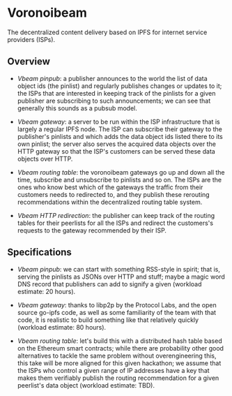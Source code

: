 # Voronoibeam

The decentralized content delivery based on IPFS for internet service providers (ISPs).

## Overview

- *Vbeam pinpub*: a publisher announces to the world the list of data object ids (the pinlist) and regularly publishes changes or updates to it; the ISPs that are interested in keeping track of the pinlists for a given publisher are subscribing to such announcements; we can see that generally this sounds as a pubsub model.

- *Vbeam gateway*: a server to be run within the ISP infrastructure  that is largely a regular IPFS node. The ISP can subscribe their gateway to the publisher's pinlists and which adds the data object ids listed there to its own pinlist; the server also serves the acquired data objects over the HTTP gateway so that the ISP's customers can be served these data objects over HTTP.

- *Vbeam routing table*: the voronoibeam gateways go up and down all the time, subscribe and unsubscribe to pinlists and so on.  The ISPs are the ones who know best which of the gateways the traffic from their customers needs to redirected to, and they publish these rerouting recommendations within the decentralized routing table system.

- *Vbeam HTTP redirection*: the publisher can keep track of the routing tables for their peerlists for all the ISPs and redirect the customers's requests to the gateway recommended by their ISP.

## Specifications

- *Vbeam pinpub*: we can start with something RSS-style in spirit; that is, serving the pinlists as JSONs over HTTP and stuff; maybe a magic word DNS record that publishers can add to signify a given (workload estimate: 20 hours).

- *Vbeam gateway*:  thanks to libp2p by the Protocol Labs, and the open source go-ipfs code, as well as some familiarity of the team with that code, it is realistic to build something like that relatively quickly (workload estimate: 80 hours).

- *Vbeam routing table*: let's build this with a distributed hash table based on the Ethereum smart contracts; while there are probability other good alternatives to tackle the same problem without overengineering this, this take will be more aligned for this given hackathon;  we assume that the ISPs who control a given range of IP addresses have a key that makes them verifiably publish the routing recommendation for a given peerlist's data object  (workload estimate: TBD).
